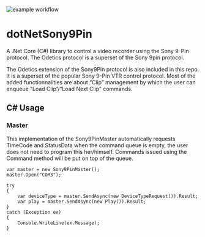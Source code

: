 ![example workflow](https://github.com/lathoub/dotNetSony9Pin/actions/workflows/dotnet.yml/badge.svg)
# dotNetSony9Pin

A .Net Core (C#) library to control a video recorder using the Sony 9-Pin protocol. The Odetics protocol is a superset of the Sony 9pin protocol.

The Odetics extension of the Sony9Pin protocol is also included in this repo. It is a superset of the popular Sony 9-Pin VTR control protocol. Most of the added functionnalities are about “Clip” management by which the user can enqueue “Load Clip”/“Load Next Clip” commands.

## C# Usage

### Master
This implementation of the Sony9PinMaster automatically requests TimeCode and StatusData when the command queue is empty, the user does not need to program this her/himself. Commands issued using the Command method will be put on top of the queue. 

```
var master = new Sony9PinMaster();
master.Open("COM3");

try
{
    var deviceType = master.SendAsync(new DeviceTypeRequest()).Result;
    var play = master.SendAsync(new Play()).Result;
}
catch (Exception ex)
{
    Console.WriteLine(ex.Message);
}

```
